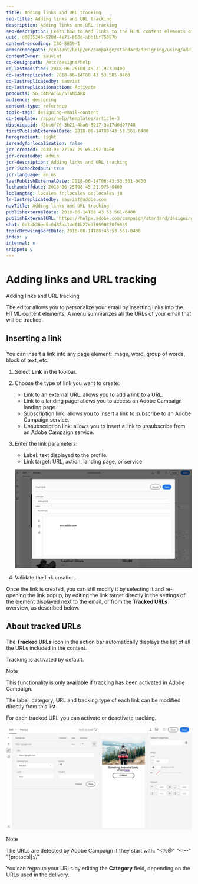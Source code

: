 ```yaml
---
title: Adding links and URL tracking
seo-title: Adding links and URL tracking
description: Adding links and URL tracking
seo-description: Learn how to add links to the HTML content elements of an email.
uuid: d0835346-528d-4e71-860d-abb1bf75097b
content-encoding: ISO-8859-1
aemsrcnodepath: /content/help/en/campaign/standard/designing/using/adding-links-and-url-tracking
contentOwner: sauviat
cq-designpath: /etc/designs/help
cq-lastmodified: 2018-06-25T08 45 21.973-0400
cq-lastreplicated: 2018-06-14T08 43 53.585-0400
cq-lastreplicatedby: sauviat
cq-lastreplicationaction: Activate
products: SG_CAMPAIGN/STANDARD
audience: designing
content-type: reference
topic-tags: designing-email-content
cq-template: /apps/help/templates/article-3
discoiquuid: d3bc6f76-3b21-4ba6-8917-3a17d0d97748
firstPublishExternalDate: 2018-06-14T08:43:53.561-0400
herogradient: light
isreadyforlocalization: false
jcr-created: 2018-03-27T07 29 05.497-0400
jcr-createdby: admin
jcr-description: Adding links and URL tracking
jcr-ischeckedout: true
jcr-language: en_us
lastPublishExternalDate: 2018-06-14T08:43:53.561-0400
lochandoffdate: 2018-06-25T08 45 21.973-0400
loclangtag: locales fr;locales de;locales ja
lr-lastreplicatedby: sauviat@adobe.com
navTitle: Adding links and URL tracking
publishexternaldate: 2018-06-14T08 43 53.561-0400
publishExternalURL: https://helpx.adobe.com/campaign/standard/designing/using/adding-links-and-url-tracking.html
sha1: 0d3ab36ee5c6d85bc14d61b27ed56090370f9639
topicBrowsingSortDate: 2018-06-14T08:43:53.561-0400
index: y
internal: n
snippet: y
---
```


# Adding links and URL tracking

Adding links and URL tracking

The editor allows you to personalize your email by inserting links into the HTML content elements. A menu summarizes all the URLs of your email that will be tracked.

## <p>Inserting a link</p>

You can insert a link into any page element: image, word, group of words, block of text, etc.

1. Select **Link** in the toolbar.
1. Choose the type of link you want to create:

    * Link to an external URL: allows you to add a link to a URL.
    * Link to a landing page: allows you to access an Adobe Campaign landing page.
    * Subscription link: allows you to insert a link to subscribe to an Adobe Campaign service.
    * Unsubscription link: allows you to insert a link to unsubscribe from an Adobe Campaign service.

1. Enter the link parameters:

    * Label: text displayed to the profile.
    * Link target: URL, action, landing page, or service

   ![](assets/email_designer_createlink.png)

1. Validate the link creation.

Once the link is created, you can still modify it by selecting it and re-opening the link popup, by editing the link target directly in the settings of the element displayed next to the email, or from the **Tracked URLs** overview, as described below.

## <p>About tracked URLs</p>

The **Tracked URLs** icon in the action bar automatically displays the list of all the URLs included in the content.

Tracking is activated by default.

>[!NOTE]
>
>This functionality is only available if tracking has been activated in Adobe Campaign.

The label, category, URL and tracking type of each link can be modified directly from this list.

For each tracked URL you can activate or deactivate tracking.

![](assets/email_designer_trackedurls.png)

>[!NOTE]
>
>The URLs are detected by Adobe Campaign if they start with: "&lt;%@" "&lt;!--" "[protocol]://"

You can regroup your URLs by editing the **Category** field, depending on the URLs used in the delivery. 
